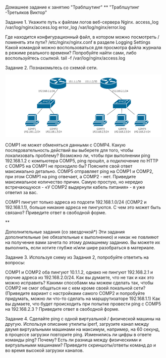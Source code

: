 Домашнее задание к занятию "Траблшутинг"
**
"Траблшутинг -Третьяков Виктор"

Задание 1.
Укажите путь к файлам логов веб-сервера Nginx.
access_log /var/log/nginx/access.log
error_log /var/log/nginx/error.log

Где находится конфигурационный файл, в котором можно посмотреть / поменять эти пути?
/etc/nginx/nginx.conf в разделе Logging Settings
Какой командой можно воспользоваться для просмотра файла журнала в режиме реального времени? Попробуйте найти сами, либо воспользуйтесь ссылкой.
tail -f /var/log/nginx/access.log

Задание 2.
Познакомьтесь со схемой сети.

![](/network/troubleshooting/task_1.png "скрин 1")

COMP1 не может обменяться данными с COMP4. Какую последовательность действий вы выберете для того, чтобы локализовать проблему?
Возможно ли, чтобы при выполнении ping 192.168.1.2 с компьютера COMP5, ping прошёл, а подключение по HTTP с COMP5 на COMP1 не проходило бы? Поясните свой ответ максимально детально.
COMP5 отправляет ping на COMP1 и COMP2, при этом COMP1 на ping отвечает, а COMP2 - нет.
Приведите максимальное количество причин. Самую простую, но нередко встречающуюся - «У COMP2 выдернули кабель питания» - я уже ответил за вас.

COMP1 пингует только адреса из подсети 192.168.1.0/24 (COMP2 и 192.168.1.1), больше никакие адреса не пингуются. С чем это может быть связано?
Приведите ответ в свободной форме.

**

Дополнительные задания (со звездочкой*)
Эти задания дополнительные (не обязательные к выполнению) и никак не повлияют на получение вами зачета по этому домашнему заданию. Вы можете их выполнить, если хотите глубже и/или шире разобраться в материале.

Задание 3.
Используя схему из Задания 2, попробуйте ответить на вопросы:

COMP1 и COMP2 оба пингуют 10.1.1.2, однако не пингуют 192.168.2.1 и прочие адреса из 192.168.2.0/24. Как вы думаете, что не так и как это можно исправить?
Какими способами мы можем сделать так, чтобы COMP2 не смог общаться ни с кем кроме своей локальной сети? (Приведите вариант с настройками самого COMP2 и попробуйте придумать, можно ли что-то сделать на маршрутизаторе 192.168.1.1)
Как вы думаете, что будет происходить при попытке провести ping с COMP5 на 192.168.2.3 ?
Приведите ответ в свободной форме.

Задание 4.
Сделайте ping с одной виртуальной / физической машины на другую.
Используя описание утилиты iperf, загрузите канал между двумя виртуальными машинами на максимум, например, на 60 секунд, в процессе загрузки повторите ping.
Изменились ли цифры в ответе команды ping? Почему? Есть ли разница между физическими и виртуальными машинами?
Приведите скриншоты/ответы команд до и во время высокой загрузки каналов.